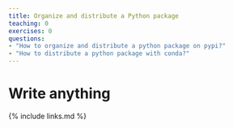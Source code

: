 ```yaml
---
title: Organize and distribute a Python package
teaching: 0
exercises: 0
questions:
- "How to organize and distribute a python package on pypi?"
- "How to distribute a python package with conda?"
---
```


# Write anything 

{% include links.md %}
